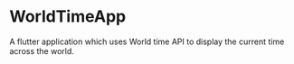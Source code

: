 # WorldTimeApp
A flutter application which uses World time API to display the current time across the world.
